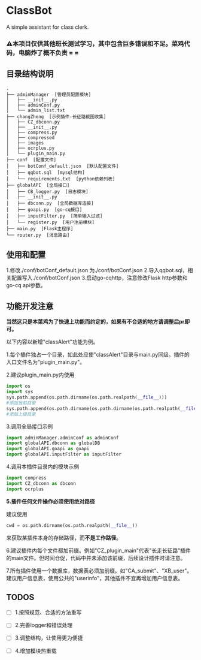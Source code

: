 <!--
 * @Descripttion: 
 * @version: 
 * @Author: Catop
 * @Date: 2021-03-08 12:51:21
 * @LastEditTime: 2021-03-08 12:52:52
-->
# ClassBot
A simple assistant for class clerk.



### ⚠️本项目仅供其他班长测试学习，其中包含巨多错误和不足。菜鸡代码，电脑炸了概不负责 = =

## 目录结构说明
```
.
├── adminManager  [管理员配置模块]
│   ├── __init__.py
│   ├── adminConf.py
│   └── admin_list.txt
├── changZheng  [示例插件-长征路截图收集]
│   ├── CZ_dbconn.py
│   ├── __init__.py
│   ├── compress.py
│   ├── compressed
│   ├── images
│   ├── ocrplus.py
│   └── plugin_main.py
├── conf  [配置文件]
│   ├── botConf_default.json  [默认配置文件]
│   ├── qqbot.sql  [mysql结构]
│   └── requirements.txt  [python依赖列表]
├── globalAPI  [全局接口]
│   ├── CB_logger.py  [日志模块]
│   ├── __init__.py
│   ├── dbconn.py  [全局数据库连接]
│   ├── goapi.py  [go-cq接口]
│   ├── inputFilter.py  [简单输入过滤]
│   └── register.py  [用户注册模块]
├── main.py  [Flask主程序]
└── router.py  [消息路由]
```

## 使用和配置
 1.修改./conf/botConf_default.json 为./conf/botConf.json
 2.导入qqbot.sql，相关配置写入./conf/botConf.json
 3.启动go-cqhttp，注意修改Flask http参数和go-cq api参数。

## 功能开发注意
**当然这只是本菜鸡为了快速上功能而约定的，如果有不合适的地方请调整后pr即可。**

以下内容以新增"classAlert"功能为例。

 1.每个插件独占一个目录，如此处应使"classAlert"目录与main.py同级。插件的入口文件名为"plugin_main.py"。

 2.建议plugin_main.py内使用

```python
import os
import sys
sys.path.append(os.path.dirname(os.path.realpath(__file__)))
#添加当前目录
sys.path.append(os.path.dirname(os.path.dirname(os.path.realpath(__file__))))
#添加上级目录
```

 3.调用全局接口示例

```python
import adminManager.adminConf as adminConf
import globalAPI.dbconn as globalDB
import globalAPI.goapi as goapi
import globalAPI.inputFilter as inputFilter
```

4.调用本插件目录内的模块示例

```python
import compress
import CZ_dbconn as dbconn
import ocrplus
```

**5.插件任何文件操作必须使用绝对路径**

建议使用

```python
cwd = os.path.dirname(os.path.realpath(__file__))
```

来获取某插件本身的存储路径，而**不是工作路径**。

6.建议插件内每个文件都加前缀。例如"CZ_plugin_main"代表"长走长征路"插件的main文件。但时间仓促，代码中并未添加该前缀，后续设计插件时请注意。

7.所有插件使用一个数据库，数据表必须加前缀。如"CA_submit"、"XB_user"。建议用户信息表，使用公共的"userinfo"，其他插件不宜再增加用户信息表。

## TODOS
- [ ] 1.按照规范、合适的方法重写
- [ ] 2.完善logger和错误处理
- [ ] 3.调整结构，让使用更为便捷
- [ ] 4.增加模块热重载

